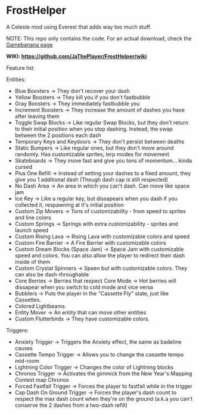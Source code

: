 # FrostHelper
A Celeste mod using Everest that adds way too much stuff.

NOTE: This repo only contains the code. For an actual download, check the [Gamebanana page](https://gamebanana.com/gamefiles/9201)

**WIKI: https://github.com/JaThePlayer/FrostHelper/wiki**

Feature list:

Entities:
- Blue Boosters -> They don't recover your dash
- Yellow Boosters -> They kill you if you don't fastbubble
- Gray Boosters -> They immediately fastbubble you
- Increment Boosters -> They increase the amount of dashes you have after leaving them
- Toggle Swap Blocks -> Like regular Swap Blocks, but they don't return to their initial position when you stop dashing. Instead, the swap between the 2 positions each dash
- Temporary Keys and Keydoors -> They don't persist between deaths
- Static Bumpers -> Like regular ones, but they don't move around randomly. Has customizable sprites, lerp modes for movement
- Skateboards -> They move fast and give you tons of momentum... kinda cursed
- Plus One Refill -> Instead of setting your dashes to a fixed amount, they give you 1 additional dash (Though dash cap is still respected)
- No Dash Area -> An area in which you can't dash. Can move like space jam
- Ice Key -> Like a regular key, but dissapears when you dash if you collected it, respawning at it's initial position
- Custom Zip Movers -> Tons of customizability - from speed to sprites and line colors
- Custom Springs -> Springs with extra customizability - sprites and launch speed
- Custom Rising Lava -> Rising Lava with customizable colors and speed
- Custom Fire Barrier -> A Fire Barrier with customizable colors
- Custom Dream Blocks (Space Jam) -> Space Jam with customizable speed and colors. You can also allow the player to redirect their dash inside of them
- Custom Crystal Spinners -> Speen but with customizable colors. They can also be dash-throughable
- Core Berries -> Berries that respect Core Mode -> Hot berries will dissapear when you switch to cold mode and vice versa
- Bubblers -> Puts the player in the "Cassette Fly" state, just like Cassettes.
- Colored Lightbeams
- Entity Mover -> An entity that can move other entities
- Custom Flutterbirds -> They have customizable colors.

Triggers:
- Anxiety Trigger -> Triggers the Anxiety effect, the same as badeline causes
- Cassette Tempo Trigger -> Allows you to change the cassette tempo mid-room
- Lightning Color Trigger -> Changes the color of Lightning blocks
- Chronos Trigger -> Activates the gimmick from the New Year's Mapping Contest map Chronos
- Forced Fastfall Trigger -> Forces the player to fastfall while in the trigger
- Cap Dash On Ground Trigger -> Forces the player's dash count to respect the max dash count when they're on the ground (a.k.a you can't conserve the 2 dashes from a two-dash refill)
